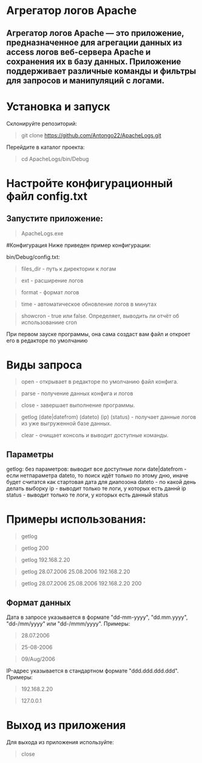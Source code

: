 # Агрегатор логов Apache

## Агрегатор логов Apache — это приложение, предназначенное для агрегации данных из access логов веб-сервера Apache и сохранения их в базу данных. Приложение поддерживает различные команды и фильтры для запросов и манипуляций с логами.

# Установка и запуск
Склонируйте репозиторий:

>git clone https://github.com/Antongo22/ApacheLogs.git

Перейдите в каталог проекта:

>cd ApacheLogs/bin/Debug


# Настройте конфигурационный файл config.txt

## Запустите приложение:

>ApacheLogs.exe

#Конфигурация
Ниже приведен пример конфигурации:

bin/Debug/config.txt:
>files_dir - путь к директории к логам

>ext - расширение логов

>format - формат логов

>time - автоматическое обновление логов в минутах

>showcron - true или false. Определяет, выводить ли отчёт об использованиие cron

При первом зауске программы, она сама создаст вам файл и откроет его в редакторе по умолчанию

# Виды запроса
>open - открывает в редакторе по умолчанию файл конфига.

>parse - получение данных конфига и логов

>close - завершает выполнение программы.

>getlog (date|datefrom) (dateto) (ip) (status) - получает данные логов из уже выгруженной базе данных.

>clear - очищает консоль и выводит доступные команды.

## Параметры
getlog:
без параметров: выводит все доступные логи
date|datefrom - если нетпараметра dateto, то поиск идёт только по этому дню, иначе будет считатся как стартовая дата для диапозона
dateto - по какой день делать выборку
ip - выводит только те логи, у которых есть даннй ip
status - выводит только те логи, у которых есть данный status

# Примеры использования:

>getlog

>getlog 200

>getlog 192.168.2.20

>getlog 28.07.2006 25.08.2006 192.168.2.20

>getlog 28.07.2006 25.08.2006 192.168.2.20 200

## Формат данных
Дата в запросе указывается в формате "dd-mm-yyyy", "dd.mm.yyyy", "dd-/mm/yyyy" или "dd-/mmm/yyyy". 
Примеры:
>28.07.2006

>25-08-2006

>09/Aug/2006

IP-адрес указывается в стандартном формате "ddd.ddd.ddd.ddd". Примеры:

>192.168.2.20

>127.0.0.1

# Выход из приложения
Для выхода из приложения используйте:
>close
